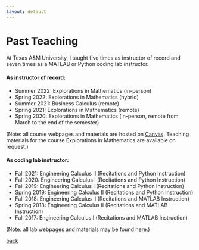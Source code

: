```yaml
---
layout: default
---
```


# Past Teaching

At Texas A&M University, I taught five times as instructor of record and seven times as a MATLAB or Python coding lab instructor.

#### As instructor of record:

*   Summer 2022: Explorations in Mathematics (in-person)
*   Spring 2022: Explorations in Mathematics (hybrid)
*   Summer 2021: Business Calculus (remote)
*   Spring 2021: Explorations in Mathematics (remote)
*   Spring 2020: Explorations in Mathematics (in-person, remote from March to the
end of the semester)

(Note: all course webpages and materials are hosted on [Canvas](https://canvas.tamu.edu). Teaching materials for the course Explorations in Mathematics are available on request.)

#### As coding lab instructor:

*   Fall 2021: Engineering Calculus II (Recitations and Python Instruction)
*   Fall 2020: Engineering Calculus I (Recitations and Python Instruction)
*   Fall 2019: Engineering Calculus I (Recitations and Python Instruction)
*   Spring 2019: Engineering Calculus II (Recitations and Python Instruction)
*   Fall 2018: Engineering Calculus II (Recitations and MATLAB Instruction)
*   Spring 2018: Engineering Calculus II (Recitations and MATLAB Instruction)
*   Fall 2017: Engineering Calculus I (Recitations and MATLAB Instruction)

(Note: all lab webpages and materials may be found [here](https://www.math.tamu.edu/courses/courses.php).)

[back](./)
